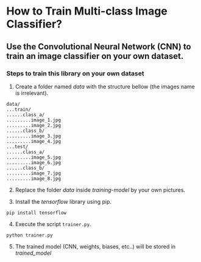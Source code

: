 # How to Train Multi-class Image Classifier?
## Use the Convolutional Neural Network (CNN) to train an image classifier on your own dataset.

### Steps to train this library on your own dataset

1. Create a folder named *data* with the structure bellow (the images name is irrelevant).
```
data/
...train/
......class_a/
.........image_1.jpg
.........image_2.jpg
......class_b/
.........image_3.jpg
.........image_4.jpg
...test/
......class_a/
.........image_5.jpg
.........image_6.jpg
......class_b/
.........image_7.jpg
.........image_8.jpg
```

2. Replace the folder *data* inside *training-model* by your own pictures.

3. Install the *tensorflow* library using pip.
```
pip install tensorflow
```
4. Execute the script ```trainer.py```.
```
python trainer.py
```

5. The trained model (CNN, weights, biases, etc..) will be stored in *trained_model*
